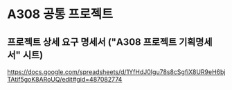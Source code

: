 # A308 공통 프로젝트

## 프로젝트 상세 요구 명세서 ("A308 프로젝트 기획명세서" 시트)
https://docs.google.com/spreadsheets/d/1YfHdJ0Igu78s8cSgfiX8UR9eH6bjTAtif5goK8ARoUQ/edit#gid=487082774  
